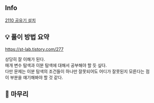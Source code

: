 ## Info
[2110 공유기 설치](https://www.acmicpc.net/problem/2110)

## 💡 풀이 방법 요약
https://st-lab.tistory.com/277  

상당히 잘 이해가 된다.  
매개 변수 탐색과 이분 탐색에 대해서 공부해야 할 듯 싶다.  
다만 문제는 이분 탐색의 조건들이 하나만 잘못되어도 어디가 잘못된지 모른다는 점  
이 부분을 얘기해봐야 할 것 같다.

## 🙂 마무리
